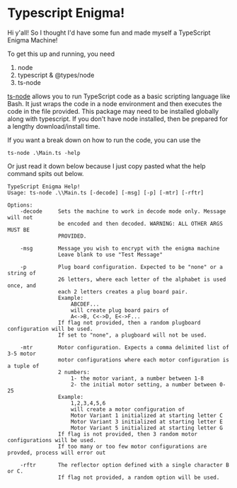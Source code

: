 # Typescript Enigma!
Hi y'all! So I thought I'd have some fun and made myself a TypeScript Enigma Machine!

To get this up and running, you need 
 1. node
 2. typescript & @types/node 
 3. ts-node
 
[ts-node](https://www.npmjs.com/package/ts-node) allows you to run 
TypeScript code as a basic scripting language like Bash. It just wraps
the code in a node environment and then executes the code in the file provided. 
This package may need to be installed globally along with typescript. If you
don't have node installed, then be prepared for a lengthy download/install time. 

If you want a break down on how to run the code, you can use the

`ts-node .\Main.ts -help`

Or just read it down below because I just copy pasted what the help command spits out below.
```
TypeScript Enigma Help!
Usage: ts-node .\\Main.ts [-decode] [-msg] [-p] [-mtr] [-rftr]

Options:
	-decode 	Sets the machine to work in decode mode only. Message will not
				be encoded and then decoded. WARNING: ALL OTHER ARGS MUST BE
				PROVIDED. 
				
    -msg        Message you wish to encrypt with the enigma machine
                Leave blank to use "Test Message"

    -p          Plug board configuration. Expected to be "none" or a string of 
                26 letters, where each letter of the alphabet is used once, and 
                each 2 letters creates a plug board pair.
                Example: 
                    ABCDEF... 
                    will create plug board pairs of 
                    A<->B, C<->D, E<->F...
                If flag not provided, then a random plugboard configuration will be used.
                If set to "none", a plugboard will not be used.

    -mtr        Motor configuration. Expects a comma delimited list of 3-5 motor
                motor configurations where each motor configuration is a tuple of 
                2 numbers: 
                    1- the motor variant, a number between 1-8
                    2- the initial motor setting, a number between 0-25
                Example:
                    1,2,3,4,5,6
                    will create a motor configuration of
                    Motor Variant 1 initialized at starting letter C
                    Motor Variant 3 initialized at starting letter E
                    Motor Variant 5 initialized at starting letter G
                If flag is not provided, then 3 random motor configurations will be used. 
                If too many or too few motor configurations are provded, process will error out
                
    -rftr       The reflector option defined with a single character B or C. 
                If flag not provided, a random option will be used.
```